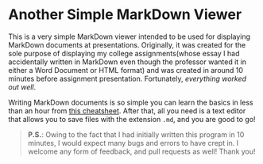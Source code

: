 # Another Simple MarkDown Viewer

This is a very simple MarkDown viewer intended to be used for displaying MarkDown documents at presentations. Originally, it was created for the sole purpose of displaying my college assignments(whose essay I had accidentally written in MarkDown even though the professor wanted it in either a Word Document or HTML format) and was created in around 10 minutes before assignment presentation. Fortunately, _everything worked out well_.

Writing MarkDown documents is so simple you can learn the basics in less than an hour from [this cheatsheet](https://github.com/adam-p/markdown-here/wiki/Markdown-Cheatsheet). After that, all you need is a text editor that allows you to save files with the extension `.md`, and you are good to go!

> **P.S.**: Owing to the fact that I had initially written this program in 10 minutes, I would expect many bugs and errors to have crept in.
> I welcome any form of feedback, and pull requests as well! Thank you!

